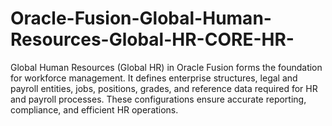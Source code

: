 # Oracle-Fusion-Global-Human-Resources-Global-HR-CORE-HR-
Global Human Resources (Global HR) in Oracle Fusion forms the foundation for workforce management. It defines enterprise structures, legal and payroll entities, jobs, positions, grades, and reference data required for HR and payroll processes. These configurations ensure accurate reporting, compliance, and efficient HR operations.
